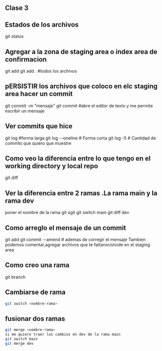 ## Clase 3 
## Estados de los archivos
git status
## Agregar a la zona de staging area o index area de confirmacion
git add <nombre-archivo>
git add . #todos los archivos

## pERSISTIR  los archivos que coloco en elc staging area hacer un commit
git commit -m "mensaje"
git  commit #abre el editor de texto y me permite escribir un mensaje

## Ver commits que hice
git log #forma larga
git log --oneline # Forma corta
git log -5 # Cantidad de commits que quiero que muestre
## Como veo la diferencia entre lo que tengo en el working directory y local repo

git diff

## Ver la diferencia entre 2 ramas .La rama main y la rama dev
poner el nombre de la rama
git sgit <nombre- rama>
git switch main
git diff dev

## Como arreglo el mensaje de un commit 
git add <archivo-que-me-olvide>
git commit --amend # ademas de corregir el mensaje Tambien podemos comentar,agregar archivos que te faltaron/olvide en el staging area
## Como creo una rama

git branch <nombre-rama>
## Cambiarse de rama
````sh
git switch <nombre-rama>
````
## fusionar dos ramas
````sh
git merge <nombre-rama>
si me quiero traer los cambios en dev de la rama main
git switch main
git merge dev
````